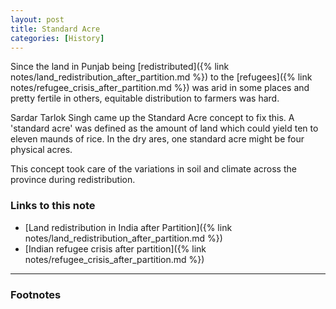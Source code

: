 ```yaml
---
layout: post
title: Standard Acre
categories: [History]
---
```


Since the land in Punjab being
[redistributed]({% link notes/land_redistribution_after_partition.md %}) to the
[refugees]({% link notes/refugee_crisis_after_partition.md %}) was arid in some places
and pretty fertile in others, equitable distribution to farmers was hard.


Sardar Tarlok Singh came up the Standard Acre concept to fix this. A 'standard acre'
was defined as the amount of land which could yield ten to eleven maunds of rice. In
the dry ares, one standard acre might be four physical acres.

This concept took care of the variations in soil and climate across the province during
redistribution.


### Links to this note
* [Land redistribution in India after Partition]({% link notes/land_redistribution_after_partition.md %})
* [Indian refugee crisis after partition]({% link notes/refugee_crisis_after_partition.md %})


___

### Footnotes
